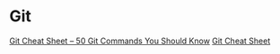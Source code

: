 # Git

[Git Cheat Sheet – 50 Git Commands You Should Know](https://www.freecodecamp.org/news/git-cheat-sheet/)
[Git Cheat Sheet](https://training.github.com/downloads/github-git-cheat-sheet.pdf)